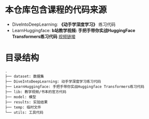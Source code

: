 # 本仓库包含课程的代码来源
* DiveIntoDeepLearning: **《动手学深度学习》** 练习代码
* LearnHuggingface: **b站教学视频: 手把手带你实战HuggingFace Transformers练习代码** [视频链接](https://www.bilibili.com/video/BV1ma4y1g791/?spm_id_from=333.999.0.0)



# 目录结构
```
.
├── dataset: 数据集
├── DiveIntoDeepLearning: 动手学深度学习练习代码
├── LearnHuggingface: 手把手带你实战Huggingface Transformers练习代码
├── lib: 教学视频/书本的官方代码
├── model: 模型
├── results: 实验结果
├── temp: 临时文件
└── utils: 工具代码
```